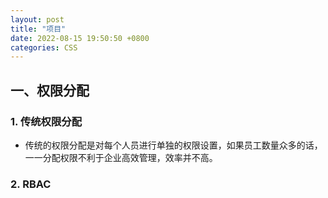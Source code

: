 ```yaml
---
layout: post
title: "项目"
date: 2022-08-15 19:50:50 +0800
categories: CSS
---
```

## 一、权限分配

### 1. 传统权限分配

+ 传统的权限分配是对每个人员进行单独的权限设置，如果员工数量众多的话，一一分配权限不利于企业高效管理，效率并不高。

### 2. RBAC

